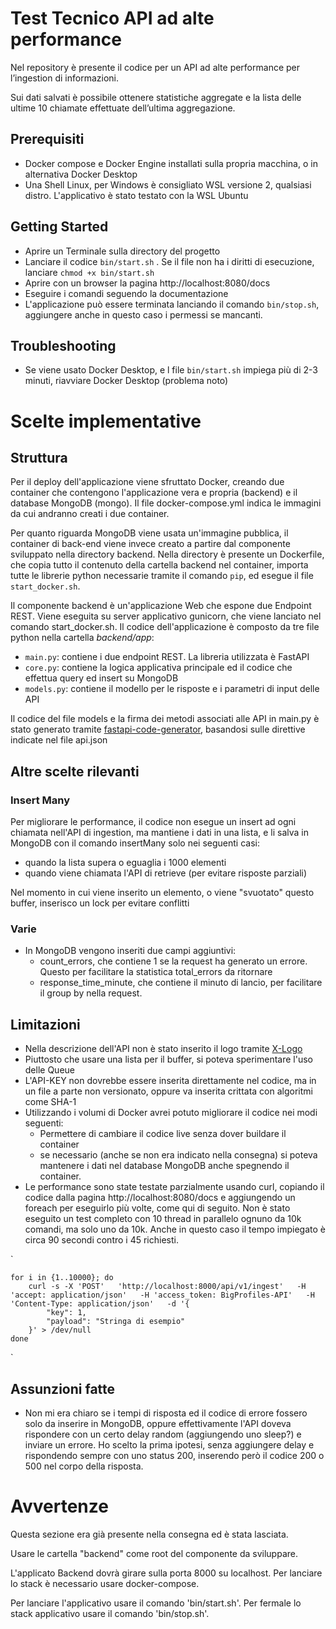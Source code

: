 # Test Tecnico API ad alte performance

Nel repository è presente il codice per un API ad alte performance per l’ingestion di informazioni.

Sui dati salvati è possibile ottenere statistiche aggregate e la lista delle ultime 10 chiamate effettuate dell’ultima aggregazione.

## Prerequisiti

* Docker compose e Docker Engine installati sulla propria macchina, o in alternativa Docker Desktop
* Una Shell Linux, per Windows è consigliato WSL versione 2, qualsiasi distro. L'applicativo è stato testato con la WSL Ubuntu

## Getting Started

* Aprire un Terminale sulla directory del progetto
* Lanciare il codice `bin/start.sh` . Se il file non ha i diritti di esecuzione, lanciare `chmod +x bin/start.sh`
* Aprire con un browser la pagina http://localhost:8080/docs
* Eseguire i comandi seguendo la documentazione
* L'applicazione può essere terminata lanciando il comando `bin/stop.sh`, aggiungere anche in questo caso i permessi se mancanti.

## Troubleshooting

* Se viene usato Docker Desktop, e l file `bin/start.sh` impiega più di 2-3 minuti, riavviare Docker Desktop (problema noto)

# Scelte implementative

## Struttura

Per il deploy dell'applicazione viene sfruttato Docker, creando due container che contengono l'applicazione vera e propria (backend) e il database MongoDB (mongo). Il file docker-compose.yml indica le immagini da cui andranno creati i due container. 

Per quanto riguarda MongoDB viene usata un'immagine pubblica, il container di back-end viene invece creato a partire dal componente sviluppato nella directory backend. Nella directory è presente un Dockerfile, che copia tutto il contenuto della cartella backend nel container, importa tutte le librerie python necessarie tramite il comando `pip`, ed esegue il file `start_docker.sh`.

Il componente backend è un'applicazione Web che espone due Endpoint REST. Viene eseguita su server applicativo gunicorn, che viene lanciato nel comando start_docker.sh. Il codice dell'applicazione è composto da tre file python nella cartella _backend/app_:

* `main.py`: contiene i due endpoint REST. La libreria utilizzata è FastAPI
* `core.py`: contiene la logica applicativa principale ed il codice che effettua query ed insert su MongoDB
* `models.py`: contiene il modello per le risposte e i parametri di input delle API

Il codice del file models e la firma dei metodi associati alle API in main.py è stato generato tramite [fastapi-code-generator](https://github.com/koxudaxi/fastapi-code-generator), basandosi sulle direttive indicate nel file api.json

## Altre scelte rilevanti

### Insert Many

Per migliorare le performance, il codice non esegue un insert ad ogni chiamata nell'API di ingestion, ma mantiene i dati in una lista, e li salva in MongoDB con il comando insertMany solo nei seguenti casi:

* quando la lista supera o eguaglia i 1000 elementi
* quando viene chiamata l'API di retrieve (per evitare risposte parziali)

Nel momento in cui viene inserito un elemento, o viene "svuotato" questo buffer, inserisco un lock per evitare conflitti

### Varie

* In MongoDB vengono inseriti due campi aggiuntivi:
  * count_errors, che contiene 1 se la request ha generato un errore. Questo per facilitare la statistica total_errors da ritornare
  * response_time_minute, che contiene il minuto di lancio, per facilitare il group by nella request.

## Limitazioni

* Nella descrizione dell'API non è stato inserito il logo tramite [X-Logo]( https://fastapi.tiangolo.com/advanced/extending-openapi/)
* Piuttosto che usare una lista per il buffer, si poteva sperimentare l'uso delle Queue
* L'API-KEY non dovrebbe essere inserita direttamente nel codice, ma in un file a parte non versionato, oppure va inserita crittata con algoritmi come SHA-1
* Utilizzando i volumi di Docker avrei potuto migliorare il codice nei modi seguenti:
  * Permettere di cambiare il codice live senza dover buildare il container
  * se necessario (anche se non era indicato nella consegna) si poteva mantenere i dati nel database MongoDB anche spegnendo il container.
* Le performance sono state testate parzialmente usando curl, copiando il codice dalla pagina http://localhost:8080/docs e aggiungendo un foreach per eseguirlo più volte, come qui di seguito. Non è stato eseguito un test completo con 10 thread in parallelo ognuno da 10k comandi, ma solo uno da 10k. Anche in questo caso il tempo impiegato è circa 90 secondi contro i 45 richiesti.

`


    for i in {1..10000}; do 
	    curl -s -X 'POST'   'http://localhost:8000/api/v1/ingest'   -H 'accept: application/json'   -H 'access_token: BigProfiles-API'   -H 'Content-Type: application/json'   -d '{
            "key": 1,
            "payload": "Stringa di esempio"
        }' > /dev/null
    done
	
`


## Assunzioni fatte

* Non mi era chiaro se i tempi di risposta ed il codice di errore fossero solo da inserire in MongoDB, oppure effettivamente l'API doveva rispondere con un certo delay random (aggiungendo uno sleep?) e inviare un errore. Ho scelto la prima ipotesi, senza aggiungere delay e rispondendo sempre con uno status 200, inserendo però il codice 200 o 500 nel corpo della risposta.

# Avvertenze

Questa sezione era già presente nella consegna ed è stata lasciata.

Usare le cartella "backend" come root del componente da sviluppare.

L'applicato Backend dovrà girare sulla porta 8000 su localhost.
Per lanciare lo stack è necessario usare docker-compose.

Per lanciare l'applicativo usare il comando 'bin/start.sh'.
Per fermale lo stack applicativo usare il comando 'bin/stop.sh'.

